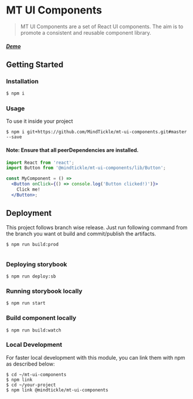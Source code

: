 # MT UI Components

> MT UI Components are a set of React UI components. The aim is to promote a consistent and reusable component library. 


##### [Demo](https://MindTickle.github.io/mt-ui-components/)

## Getting Started

### Installation
```bash
$ npm i 
```

### Usage

To use it inside your project
```
$ npm i git+https://github.com/MindTickle/mt-ui-components.git#master --save
```
#### Note: Ensure that all peerDependencies are installed.

```jsx
import React from 'react';
import Button from '@mindtickle/mt-ui-components/lib/Button';
```
```jsx
const MyComponent = () =>
  <Button onClick={() => console.log('Button clicked!)')}>
    Click me!
  </Button>;
```

## Deployment

This project follows branch wise release. Just run following command from the branch you want ot build and commit/publish the artifacts.
```
$ npm run build:prod


```
### Deploying storybook

```
$ npm run deploy:sb
```

### Running storybook locally
```
$ npm run start
```

### Build component locally
```
$ npm run build:watch
```

### Local Development
For faster local development with this module, you can link them with npm as described below:

```
$ cd ~/mt-ui-components 
$ npm link
$ cd ~/your-project
$ npm link @mindtickle/mt-ui-components 
```
